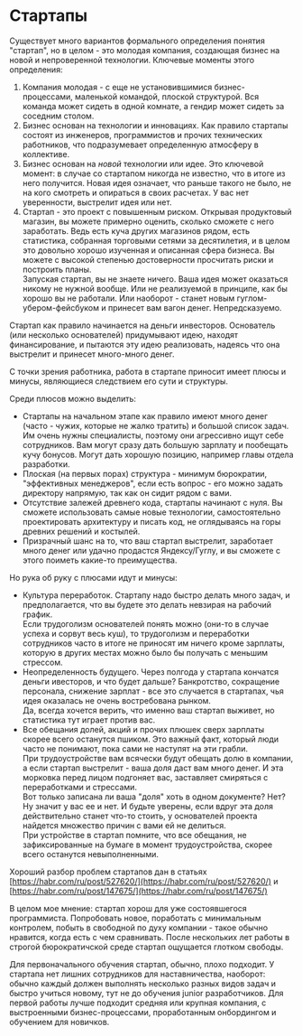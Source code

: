 # Стартапы

Существует много вариантов формального определения понятия "стартап", но в целом - это молодая компания, создающая бизнес на новой и непроверенной технологии. Ключевые моменты этого определения:

1. Компания молодая - с еще не установившимися бизнес-процессами, маленькой командой, плоской структурой. Вся команда может сидеть в одной комнате, а гендир может сидеть за соседним столом.
2. Бизнес основан на технологии и инновациях. Как правило стартапы состоят из инженеров, программистов и прочих технических работников, что подразумевает определенную атмосферу в коллективе.
3. Бизнес основан на _новой_ технологии или идее. Это ключевой момент: в случае со стартапом никогда не известно, что в итоге из него получится. Новая идея означает, что раньше такого не было, не на кого смотреть и опираться в своих расчетах. У вас нет уверенности, выстрелит идея или нет.
4. Стартап - это проект с повышенным риском. Открывая продуктовый магазин, вы можете примерно оценить, сколько сможете с него заработать. Ведь есть куча других магазинов рядом, есть статистика, собранная торговыми сетями за десятилетия, и в целом это довольно хорошо изученная и описанная сфера бизнеса. Вы можете с высокой степенью достоверности просчитать риски и построить планы.\
   Запуская стартап, вы не знаете ничего. Ваша идея может оказаться никому не нужной вообще. Или не реализуемой в принципе, как бы хорошо вы не работали. Или наоборот - станет новым гуглом-убером-фейсбуком и принесет вам вагон денег. Непредсказуемо.

Стартап как правило начинается на деньги инвесторов. Основатель (или несколько основателей) придумывают идею, находят финансирование, и пытаются эту идею реализовать, надеясь что она выстрелит и принесет много-много денег.

С точки зрения работника, работа в стартапе приносит имеет плюсы и минусы, являющиеся следствием его сути и структуры.

Среди плюсов можно выделить:

* Стартапы на начальном этапе как правило имеют много денег (часто - чужих, которые не жалко тратить) и большой список задач. Им очень нужны специалисты, поэтому они агрессивно ищут себе сотрудников. Вам могут сразу дать большую зарплату и пообещать кучу бонусов. Могут дать хорошую позицию, например главы отдела разработки.
* Плоская (на первых порах) структура - минимум бюрократии, "эффективных менеджеров", если есть вопрос - его можно задать директору напрямую, так как он сидит рядом с вами.
* Отсутствие залежей древнего кода, стартапы начинают с нуля. Вы сможете использовать самые новые технологии, самостоятельно проектировать архитектуру и писать код, не оглядываясь на горы древних решений и костылей.
* Призрачный шанс на то, что ваш стартап выстрелит, заработает много денег или удачно продастся Яндексу/Гуглу, и вы сможете с этого поиметь какие-то преимущества.

Но рука об руку с плюсами идут и минусы:

* Культура переработок. Стартапу надо быстро делать много задач, и предполагается, что вы будете это делать невзирая на рабочий график.\
  Если трудоголизм основателей понять можно (они-то в случае успеха и сорвут весь куш), то трудоголизм и переработки сотрудников часто в итоге не приносят им ничего кроме зарплаты, которую в других местах можно было бы получать с меньшим стрессом.
* Неопределенность будущего. Через полгода у стартапа кончатся деньги ивесторов, и что будет дальше? Банкротство, сокращение персонала, снижение зарплат - все это случается в стартапах, чья идея оказалась не очень востребована рынком.\
  Да, всегда хочется верить, что именно ваш стартап выживет, но статистика тут играет против вас.
* Все обещания долей, акций и прочих плюшек сверх зарплаты скорее всего останутся пшиком. Это важный факт, который люди часто не понимают, пока сами не наступят на эти грабли.\
  При трудоустройстве вам всячески будут обещать долю в компании, а если стартап выстрелит - ваша доля даст вам много денег. И эта морковка перед лицом подгоняет вас, заставляет смиряться с переработками и стрессами.\
  Вот только записана ли ваша "доля" хоть в одном документе? Нет? Ну значит у вас ее и нет. И будьте уверены, если вдруг эта доля действительно станет что-то стоить, у основателей проекта найдется множество причин с вами ей не делиться. \
  При устройстве в стартап помните, что все обещания, не зафиксированные на бумаге в момент трудоустройства, скорее всего останутся невыполненными.

Хороший разбор проблем стартапов дан в статьях [https://habr.com/ru/post/527620/](https://habr.com/ru/post/527620/) и [https://habr.com/ru/post/147675/](https://habr.com/ru/post/147675/)

В целом мое мнение: стартап хорош для уже состоявшегося программиста. Попробовать новое, поработать с минимальным контролем, побыть в свободной по духу компании - такое обычно нравится, когда есть с чем сравнивать. После нескольких лет работы в строгой бюрократичской среде стартап ощущается глотком свободы.

Для первоначального обучения стартап, обычно, плохо подходит. У стартапа нет лишних сотрудников для наставничества, наоборот: обычно каждый должен выполнять несколько разных видов задач и быстро учиться новому, тут не до обучения junior разработчиков. Для первой работы лучше подходит средняя или крупная компания, с выстроенными бизнес-процессами, проработанным онбордингом и обучением для новичков.
